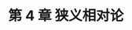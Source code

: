 # 第 4 章 狭义相对论

<object data="第 4 章 狭义相对论.pdf" type="application/pdf" width="150%" height="800">
    <embed src="第 4 章 狭义相对论.pdf" type="application/pdf" />
</object>